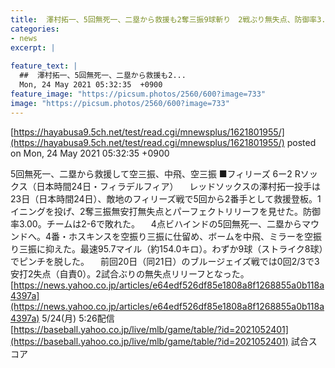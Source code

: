 ```yaml
---
title:  澤村拓一、5回無死一、二塁から救援も2奪三振9球斬り　2戦ぶり無失点、防御率3.00　16試合1勝0敗3.00  
categories:
- news
excerpt: |
  
feature_text: |
  ##  澤村拓一、5回無死一、二塁から救援も2...
  Mon, 24 May 2021 05:32:35  +0900
feature_image: "https://picsum.photos/2560/600?image=733"
image: "https://picsum.photos/2560/600?image=733"
---
```


[https://hayabusa9.5ch.net/test/read.cgi/mnewsplus/1621801955/](https://hayabusa9.5ch.net/test/read.cgi/mnewsplus/1621801955/)
posted on Mon, 24 May 2021 05:32:35  +0900

<!--more-->

5回無死一、二塁から救援して空三振、中飛、空三振 ■フィリーズ 6ー2 Rソックス（日本時間24日・フィラデルフィア） 　レッドソックスの澤村拓一投手は23日（日本時間24日）、敵地のフィリーズ戦で5回から2番手として救援登板。1イニングを投げ、2奪三振無安打無失点とパーフェクトリリーフを見せた。防御率3.00。チームは2-6で敗れた。 　4点ビハインドの5回無死一、二塁からマウンドへ。4番・ホスキンスを空振り三振に仕留め、ボームを中飛、ミラーを空振り三振に抑えた。最速95.7マイル（約154.0キロ）。わずか9球（ストライク8球）でピンチを脱した。 　前回20日（同21日）のブルージェイズ戦では0回2/3で3安打2失点（自責0）。2試合ぶりの無失点リリーフとなった。 [https://news.yahoo.co.jp/articles/e64edf526df85e1808a8f1268855a0b118a4397a](https://news.yahoo.co.jp/articles/e64edf526df85e1808a8f1268855a0b118a4397a) 5/24(月) 5:26配信 [https://baseball.yahoo.co.jp/live/mlb/game/table/?id=2021052401](https://baseball.yahoo.co.jp/live/mlb/game/table/?id=2021052401) 試合スコア

